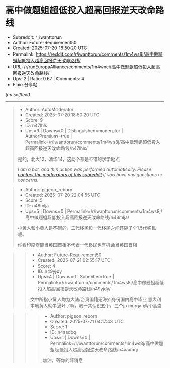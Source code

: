 # 高中做题蛆超低投入超高回报逆天改命路线

- Subreddit: r_iwanttorun
- Author: Future-Requirement50
- Created: 2025-07-20 18:50:20 UTC
- Permalink: https://reddit.com/r/iwanttorun/comments/1m4ws8j/高中做题蛆超低投入超高回报逆天改命路线/
- URL: /r/runEuropaAlliance/comments/1m4wnci/高中做题蛆超低投入超高回报逆天改命路线/
- Ups: 2 | Ratio: 0.67 | Comments: 4
- Flair: 分享帖

_(no selftext)_

---

> - Author: AutoModerator
> - Created: 2025-07-20 18:50:20 UTC
> - Score: 9
> - ID: n47lhls
> - Ups=9 | Downs=0 | Distinguished=moderator | AuthorPremium=true | Permalink=/r/iwanttorun/comments/1m4ws8j/高中做题蛆超低投入超高回报逆天改命路线/n47lhls/
>
> 是的，北大12，清华14，这两个都是不错的求学地点
> 
> *I am a bot, and this action was performed automatically. Please [contact the moderators of this subreddit](/message/compose/?to=/r/iwanttorun) if you have any questions or concerns.*

> - Author: pigeon_reborn
> - Created: 2025-07-20 22:04:55 UTC
> - Score: 5
> - ID: n48mlja
> - Ups=5 | Downs=0 | Permalink=/r/iwanttorun/comments/1m4ws8j/高中做题蛆超低投入超高回报逆天改命路线/n48mlja/
>
> 小黄人和小黄人是不同的，二代移民和一代移民之间还隔了个1.5代移民呢。
> 
> 你看印度裔能当英国首相不代表一代移民也有机会当英国首相

>> - Author: Future-Requirement50
>> - Created: 2025-07-21 02:55:17 UTC
>> - Score: 4
>> - ID: n49yjdy
>> - Ups=4 | Downs=0 | Submitter=true | Permalink=/r/iwanttorun/comments/1m4ws8j/高中做题蛆超低投入超高回报逆天改命路线/n49yjdy/
>>
>> 文中所指小黄人均为大陆/台湾国籍无海外身份国内高中毕业
>> 意大利本地黄人就牛逼坏了啊，我一共认识五个，三个jp morgan两个高盛

>>> - Author: pigeon_reborn
>>> - Created: 2025-07-21 04:17:48 UTC
>>> - Score: 1
>>> - ID: n4aadbq
>>> - Ups=1 | Downs=0 | Permalink=/r/iwanttorun/comments/1m4ws8j/高中做题蛆超低投入超高回报逆天改命路线/n4aadbq/
>>>
>>> 加油，等你的好消息
